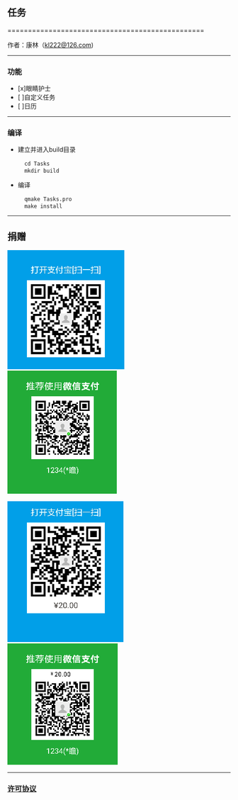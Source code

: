 ## 任务

================================================

作者：康林（kl222@126.com)

------------------------------------------------

### 功能

- [x]眼睛护士
- [ ]自定义任务
- [ ]日历

------------------------------------------------

### 编译
- 建立并进入build目录

        cd Tasks
        mkdir build

- 编译

        qmake Tasks.pro
        make install

------------------------------------------------

## 捐赠

![Alipay contribute( More than ￥20 )](Resource/image/zhifubao.png  "Alipay contribute( More than ￥20 )")
![WeChat payment( More than ￥20 )](Resource/image/weixinpay.png "WeChat payment( More than ￥20 )")

![Alipay contribute](Resource/image/zhifubao20.png  "Alipay contribute")
![WeChat payment](Resource/image/weixinpay20.png "WeChat payment")

------------------------------------------------


### [许可协议](LICENSE.MD "LICENSE.MD")
